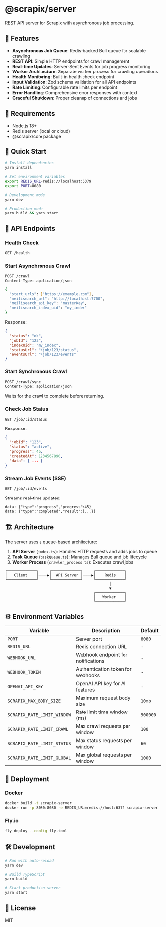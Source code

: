 # @scrapix/server

REST API server for Scrapix with asynchronous job processing.

## 🚀 Features

- **Asynchronous Job Queue**: Redis-backed Bull queue for scalable crawling
- **REST API**: Simple HTTP endpoints for crawl management
- **Real-time Updates**: Server-Sent Events for job progress monitoring
- **Worker Architecture**: Separate worker process for crawling operations
- **Health Monitoring**: Built-in health check endpoint
- **Input Validation**: Zod schema validation for all API endpoints
- **Rate Limiting**: Configurable rate limits per endpoint
- **Error Handling**: Comprehensive error responses with context
- **Graceful Shutdown**: Proper cleanup of connections and jobs

## 🔧 Requirements

- Node.js 18+
- Redis server (local or cloud)
- @scrapix/core package

## 🏃 Quick Start

```bash
# Install dependencies
yarn install

# Set environment variables
export REDIS_URL=redis://localhost:6379
export PORT=8080

# Development mode
yarn dev

# Production mode
yarn build && yarn start
```

## 📡 API Endpoints

### Health Check
```bash
GET /health
```

### Start Asynchronous Crawl
```bash
POST /crawl
Content-Type: application/json

{
  "start_urls": ["https://example.com"],
  "meilisearch_url": "http://localhost:7700",
  "meilisearch_api_key": "masterKey",
  "meilisearch_index_uid": "my_index"
}
```

Response:
```json
{
  "status": "ok",
  "jobId": "123",
  "indexUid": "my_index",
  "statusUrl": "/job/123/status",
  "eventsUrl": "/job/123/events"
}
```

### Start Synchronous Crawl
```bash
POST /crawl/sync
Content-Type: application/json
```
Waits for the crawl to complete before returning.

### Check Job Status
```bash
GET /job/:id/status
```

Response:
```json
{
  "jobId": "123",
  "status": "active",
  "progress": 45,
  "createdAt": 1234567890,
  "data": { ... }
}
```

### Stream Job Events (SSE)
```bash
GET /job/:id/events
```

Streams real-time updates:
```
data: {"type":"progress","progress":45}
data: {"type":"completed","result":{...}}
```

## 🏗️ Architecture

The server uses a queue-based architecture:

1. **API Server** (`index.ts`): Handles HTTP requests and adds jobs to queue
2. **Task Queue** (`taskQueue.ts`): Manages Bull queue and job lifecycle
3. **Worker Process** (`crawler_process.ts`): Executes crawl jobs

```
┌─────────────┐     ┌─────────────┐     ┌─────────────┐
│   Client    │────▶│  API Server │────▶│    Redis    │
└─────────────┘     └─────────────┘     └─────────────┘
                                               │
                                               ▼
                                        ┌─────────────┐
                                        │   Worker    │
                                        └─────────────┘
```

## ⚙️ Environment Variables

| Variable | Description | Default |
|----------|-------------|---------|
| `PORT` | Server port | `8080` |
| `REDIS_URL` | Redis connection URL | - |
| `WEBHOOK_URL` | Webhook endpoint for notifications | - |
| `WEBHOOK_TOKEN` | Authentication token for webhooks | - |
| `OPENAI_API_KEY` | OpenAI API key for AI features | - |
| `SCRAPIX_MAX_BODY_SIZE` | Maximum request body size | `10mb` |
| `SCRAPIX_RATE_LIMIT_WINDOW` | Rate limit time window (ms) | `900000` |
| `SCRAPIX_RATE_LIMIT_CRAWL` | Max crawl requests per window | `100` |
| `SCRAPIX_RATE_LIMIT_STATUS` | Max status requests per window | `60` |
| `SCRAPIX_RATE_LIMIT_GLOBAL` | Max global requests per window | `1000` |

## 🚀 Deployment

### Docker

```bash
docker build -t scrapix-server .
docker run -p 8080:8080 -e REDIS_URL=redis://host:6379 scrapix-server
```

### Fly.io

```bash
fly deploy --config fly.toml
```

## 🛠️ Development

```bash
# Run with auto-reload
yarn dev

# Build TypeScript
yarn build

# Start production server
yarn start
```

## 📄 License

MIT